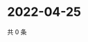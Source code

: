 # 2022-04-25

共 0 条

<!-- BEGIN WEIBO -->
<!-- 最后更新时间 Mon Apr 25 2022 16:17:34 GMT+0800 (China Standard Time) -->

<!-- END WEIBO -->
